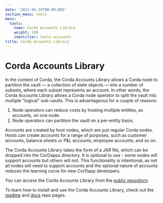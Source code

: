 ```yaml
---
date: '2021-04-24T00:00:00Z'
section_menu: tools
menu:
  tools:
    name: Corda Accounts Library
    weight: 200
    identifier: tools-accounts
title: Corda Accounts Library
---
```


# Corda Accounts Library

In the context of Corda, the Corda Accounts Library allows a Corda node to partition the vault — a collection of state objects — into a number of subsets, where each subset represents an account. In other words, the Corda Accounts Library allows a Corda node operator to split the vault into multiple "logical" sub-vaults. This is advantageous for a couple of reasons:

1. Node operators can reduce costs by hosting multiple entities, as accounts, on one node.
2. Node operators can partition the vault on a per-entity basis.

Accounts are created by host nodes, which are just regular Corda nodes. Hosts can create accounts for a range of purposes, such as customer accounts, balance sheets or P&L accounts, employee accounts, and so on.

The Corda Accounts Library takes the form of a JAR file, which can be dropped into the CorDapps directory. It is optional to use - some nodes will support accounts but others will not. This functionality is intentional, as not all nodes will need to support accounts and the optional nature of accounts reduces the learning curve for new CorDapp developers.

You can access the Corda Accounts Library from the [public repository](https://github.com/corda/accounts).

To learn how to install and use the Corda Accounts Library, check out the [readme](https://github.com/corda/accounts/blob/master/README.md) and [docs](https://github.com/corda/accounts/blob/master/docs.md) repo pages.
